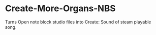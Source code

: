 # Create-More-Organs-NBS
Turns Open note block studio files into Create: Sound of steam playable song.
